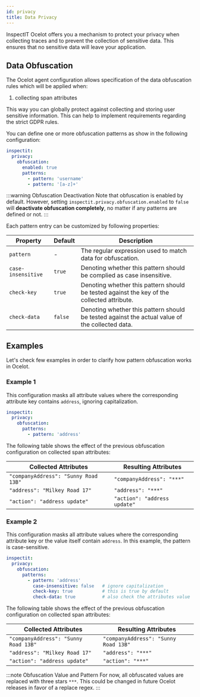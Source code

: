 ```yaml
---
id: privacy
title: Data Privacy
---
```


InspectIT Ocelot offers you a mechanism to protect your privacy when collecting traces and to prevent the collection of sensitive data.
This ensures that no sensitive data will leave your application.

## Data Obfuscation

The Ocelot agent configuration allows specification of the data obfuscation rules which will be applied when:

1. collecting span attributes

This way you can globally protect against collecting and storing user sensitive information.
This can help to implement requirements regarding the strict GDPR rules.

You can define one or more obfuscation patterns as show in the following configuration:

```yaml
inspectit:
  privacy:
    obfuscation:
      enabled: true
      patterns:
        - pattern: 'username'
        - pattern: '[a-z]+'
```

:::warning Obfuscation Deactivation
Note that obfuscation is enabled by default. However, setting `inspectit.privacy.obfuscation.enabled` to `false` will **deactivate obfuscation completely**, no matter if any patterns are defined or not.
:::

Each pattern entry can be customized by following properties: 

|Property |Default| Description
|---|---|---|
|`pattern`|-| The regular expression used to match data for obfuscation.
|`case-insensitive`|`true`| Denoting whether this pattern should be complied as case insensitive.
|`check-key`|`true`| Denoting whether this pattern should be tested against the key of the collected attribute.
|`check-data`|`false`| Denoting whether this pattern should be tested against the actual value of the collected data.

## Examples

Let's check few examples in order to clarify how pattern obfuscation works in Ocelot.

### Example 1

This configuration masks all attribute values where the corresponding attribute key contains `address`, ignoring capitalization.

```yaml
inspectit:
  privacy:
    obfuscation:
      patterns:
        - pattern: 'address'
```
The following table shows the effect of the previous obfuscation configuration on collected span attributes:

|Collected Attributes|Resulting Attributes
|---|---|
|`"companyAddress": "Sunny Road 13B"`|`"companyAddress": "***"`
|`"address": "Milkey Road 17"`|`"address": "***"`
|`"action": "address update"`|`"action": "address update"`

### Example 2

This configuration masks all attribute values where the corresponding attribute key or the value itself contain `address`. In this example, the pattern is case-sensitive.

```yaml
inspectit:
  privacy:
    obfuscation:
      patterns:
        - pattern: 'address'
          case-insensitive: false   # ignore capitalization
          check-key: true           # this is true by default
          check-data: true          # also check the attributes value
```

The following table shows the effect of the previous obfuscation configuration on collected span attributes:

|Collected Attributes|Resulting Attributes
|---|---|
|`"companyAddress": "Sunny Road 13B"`|`"companyAddress": "Sunny Road 13B"`
|`"address": "Milkey Road 17"`|`"address": "***"`
|`"action": "address update"`|`"action": "***"`

:::note Obfuscation Value and Pattern
For now, all obfuscated values are replaced with three stars `***`. This could be changed in future Ocelot releases in favor of a replace regex.
:::